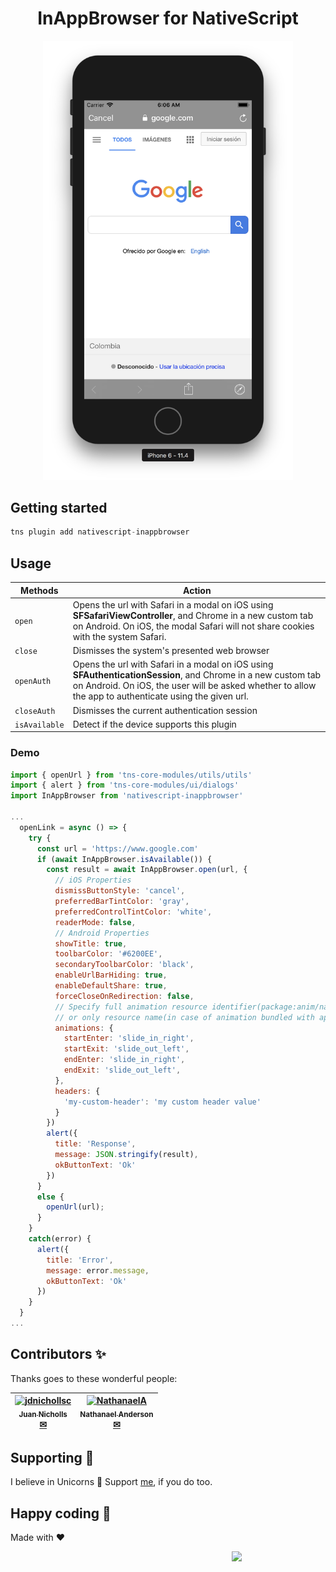 <p align="center">
  <h1 align="center">InAppBrowser for NativeScript</h1>
</p>

<p align="center">
  <img width="400px" src="img/inappbrowser.png">
</p>

## Getting started

```javascript
tns plugin add nativescript-inappbrowser
```

## Usage

Methods       | Action
------------- | ------
`open`        | Opens the url with Safari in a modal on iOS using **SFSafariViewController**, and Chrome in a new custom tab on Android. On iOS, the modal Safari will not share cookies with the system Safari.
`close`       | Dismisses the system's presented web browser
`openAuth`    | Opens the url with Safari in a modal on iOS using **SFAuthenticationSession**, and Chrome in a new custom tab on Android. On iOS, the user will be asked whether to allow the app to authenticate using the given url.
`closeAuth`   | Dismisses the current authentication session
`isAvailable` | Detect if the device supports this plugin

### Demo

```javascript
import { openUrl } from 'tns-core-modules/utils/utils'
import { alert } from 'tns-core-modules/ui/dialogs'
import InAppBrowser from 'nativescript-inappbrowser'

...
  openLink = async () => {
    try {
      const url = 'https://www.google.com'
      if (await InAppBrowser.isAvailable()) {
        const result = await InAppBrowser.open(url, {
          // iOS Properties
          dismissButtonStyle: 'cancel',
          preferredBarTintColor: 'gray',
          preferredControlTintColor: 'white',
          readerMode: false,
          // Android Properties
          showTitle: true,
          toolbarColor: '#6200EE',
          secondaryToolbarColor: 'black',
          enableUrlBarHiding: true,
          enableDefaultShare: true,
          forceCloseOnRedirection: false,
          // Specify full animation resource identifier(package:anim/name)
          // or only resource name(in case of animation bundled with app).
          animations: {
            startEnter: 'slide_in_right',
            startExit: 'slide_out_left',
            endEnter: 'slide_in_right',
            endExit: 'slide_out_left',
          },
          headers: {
            'my-custom-header': 'my custom header value'
          }
        })
        alert({
          title: 'Response',
          message: JSON.stringify(result),
          okButtonText: 'Ok'
        })
      }
      else {
        openUrl(url);
      }
    }
    catch(error) {
      alert({
        title: 'Error',
        message: error.message,
        okButtonText: 'Ok'
      })
    }
  }
...
```

## Contributors ✨
Thanks goes to these wonderful people:
<!-- CONTRIBUTORS-LIST:START - Do not remove or modify this section -->
| [<img alt="jdnichollsc" src="https://avatars3.githubusercontent.com/u/2154886?v=3" width="100" /><br /><sub><b>Juan Nicholls</b></sub>](https://github.com/jdnichollsc)<br />[✉](mailto:jdnichollsc@hotmail.com) | [<img alt="NathanaelA" src="https://avatars3.githubusercontent.com/u/850871?v=3" width="100" /><br /><sub><b>Nathanael Anderson</b></sub>](https://github.com/NathanaelA)<br />[✉](mailto:nathan@master-technology.com) |
| :---: | :---: |
<!-- CONTRIBUTORS-LIST:END -->
    
## Supporting 🍻
I believe in Unicorns 🦄
Support [me](http://www.paypal.me/jdnichollsc/2), if you do too.

## Happy coding 💯
Made with ❤️

<img width="150px" src="https://avatars0.githubusercontent.com/u/28855608?s=200&v=4" align="right">

